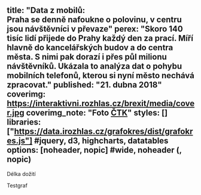title: "Data z mobilů:<br>Praha se denně nafoukne o polovinu, v centru jsou návštěvníci v převaze"
perex: "Skoro 140 tisíc lidí přijede do Prahy každý den za prací. Míří hlavně do kancelářských budov a do centra města. S nimi pak dorazí i přes půl milionu návštěvníků. Ukázala to analýza dat o pohybu mobilních telefonů, kterou si nyní město nechává zpracovat."
published: "21. dubna 2018"
coverimg: https://interaktivni.rozhlas.cz/brexit/media/cover.jpg
coverimg_note: "Foto <a href='#'>ČTK</a>"
styles: []
libraries: ["https://data.irozhlas.cz/grafokres/dist/grafokres.js"] #jquery, d3, highcharts, datatables
options: [noheader, nopic] #wide, noheader (, nopic)
---

Délka dožití
<div id="graf1" class="graf"></div>

Testgraf
<div id="graf2" class="graf"></div>